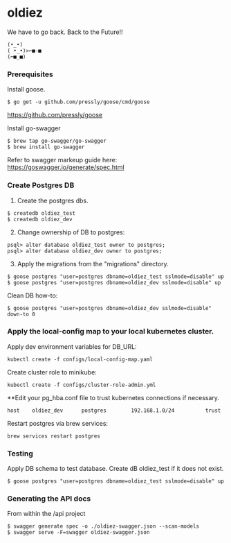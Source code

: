 # oldiez
We have to go back. Back to the Future!!
```
(•_•)
( •_•)>⌐■-■
(⌐■_■)
```

### Prerequisites
Install goose. 
```
$ go get -u github.com/pressly/goose/cmd/goose
```
https://github.com/pressly/goose

Install go-swagger
```
$ brew tap go-swagger/go-swagger
$ brew install go-swagger
```
Refer to swagger markeup guide here: https://goswagger.io/generate/spec.html

### Create Postgres DB
1. Create the postgres dbs.
```
$ createdb oldiez_test
$ createdb oldiez_dev
```
2. Change ownership of DB to postgres:
```
psql> alter database oldiez_test owner to postgres;
psql> alter database oldiez_dev owner to postgres;
```
3. Apply the migrations from the "migrations" directory.
```
$ goose postgres "user=postgres dbname=oldiez_test sslmode=disable" up
$ goose postgres "user=postgres dbname=oldiez_dev sslmode=disable" up
```

Clean DB how-to:
```
$ goose postgres "user=postgres dbname=oldiez_dev sslmode=disable" down-to 0 
```

### Apply the local-config map to your local kubernetes cluster. 
Apply dev environment variables for DB_URL:
```
kubectl create -f configs/local-config-map.yaml
```
Create cluster role to minikube:
```
kubectl create -f configs/cluster-role-admin.yml
```

**Edit your pg_hba.conf file to trust kubernetes connections if necessary. 
```
host    oldiez_dev      postgres        192.168.1.0/24          trust
```
Restart postgres via brew services:
```
brew services restart postgres
```


### Testing 
Apply DB schema to test database. Create dB oldiez_test if it does not exist. 

```
$ goose postgres "user=postgres dbname=oldiez_test sslmode=disable" up
```


### Generating the API docs
From within the /api project 
```
$ swagger generate spec -o ./oldiez-swagger.json --scan-models
$ swagger serve -F=swagger oldiez-swagger.json
```